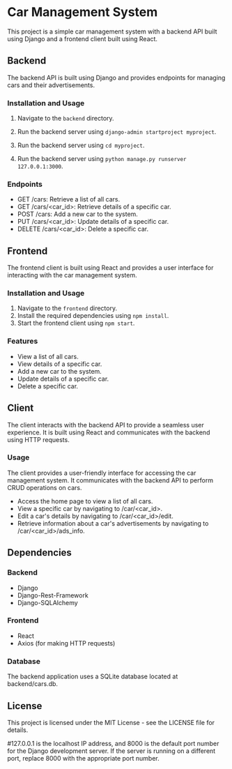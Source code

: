 # Car Management System

This project is a simple car management system with a backend API built using Django and a frontend client built using React.

## Backend

The backend API is built using Django and provides endpoints for managing cars and their advertisements.

### Installation and Usage

1. Navigate to the `backend` directory.

2. Run the backend server using `django-admin startproject myproject`.
3. Run the backend server using `cd myproject`.
4. Run the backend server using `python manage.py runserver 127.0.0.1:3000`.

### Endpoints

- GET /cars: Retrieve a list of all cars.
- GET /cars/<car_id>: Retrieve details of a specific car.
- POST /cars: Add a new car to the system.
- PUT /cars/<car_id>: Update details of a specific car.
- DELETE /cars/<car_id>: Delete a specific car.

## Frontend

The frontend client is built using React and provides a user interface for interacting with the car management system.

### Installation and Usage

1. Navigate to the `frontend` directory.
2. Install the required dependencies using `npm install`.
3. Start the frontend client using `npm start`.

### Features

- View a list of all cars.
- View details of a specific car.
- Add a new car to the system.
- Update details of a specific car.
- Delete a specific car.

## Client

The client interacts with the backend API to provide a seamless user experience. It is built using React and communicates with the backend using HTTP requests.

### Usage

The client provides a user-friendly interface for accessing the car management system. It communicates with the backend API to perform CRUD operations on cars.

- Access the home page to view a list of all cars.
- View a specific car by navigating to /car/<car_id>.
- Edit a car's details by navigating to /car/<car_id>/edit.
- Retrieve information about a car's advertisements by navigating to /car/<car_id>/ads_info.

## Dependencies

### Backend

- Django
- Django-Rest-Framework
- Django-SQLAlchemy

### Frontend

- React
- Axios (for making HTTP requests)

### Database

The backend application uses a SQLite database located at backend/cars.db.

## License

This project is licensed under the MIT License - see the LICENSE file for details.

#127.0.0.1 is the localhost IP address, and 8000 is the default port number for the Django development server. If the server is running on a different port, replace 8000 with the appropriate port number.
